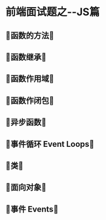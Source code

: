 # 前端面试题之--JS篇

## 🍅函数的方法🍅

## 🍅函数继承🍅

## 🍅函数作用域🍅

## 🍅函数作闭包🍅

## 🍅异步函数🍅

## 🍅事件循环 Event Loops🍅

## 🍅类🍅

## 🍅面向对象🍅

## 🍅事件 Events🍅
